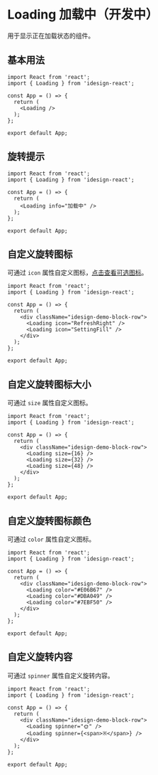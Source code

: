 # Loading 加载中（开发中）

用于显示正在加载状态的组件。

## 基本用法

```tsx
import React from 'react';
import { Loading } from 'idesign-react';

const App = () => {
  return (
    <Loading />
  );
};

export default App;
```

## 旋转提示

```tsx
import React from 'react';
import { Loading } from 'idesign-react';

const App = () => {
  return (
    <Loading info="加载中" />
  );
};

export default App;
```

## 自定义旋转图标

可通过 `icon` 属性自定义图标，[点击查看可选图标](./icon#%E5%85%A8%E9%83%A8%E5%9B%BE%E6%A0%87)。

```tsx
import React from 'react';
import { Loading } from 'idesign-react';

const App = () => {
  return (
    <div className="idesign-demo-block-row">
      <Loading icon="RefreshRight" />
      <Loading icon="SettingFill" />
    </div>
  );
};

export default App;
```

## 自定义旋转图标大小

可通过 `size` 属性自定义图标。

```tsx
import React from 'react';
import { Loading } from 'idesign-react';

const App = () => {
  return (
    <div className="idesign-demo-block-row">
      <Loading size={16} />
      <Loading size={32} />
      <Loading size={48} />
    </div>
  );
};

export default App;
```

## 自定义旋转图标颜色

可通过 `color` 属性自定义图标。

```tsx
import React from 'react';
import { Loading } from 'idesign-react';

const App = () => {
  return (
    <div className="idesign-demo-block-row">
      <Loading color="#E06B67" />
      <Loading color="#DBA049" />
      <Loading color="#7EBF50" />
    </div>
  );
};

export default App;
```

## 自定义旋转内容

可通过 `spinner` 属性自定义旋转内容。

```tsx
import React from 'react';
import { Loading } from 'idesign-react';

const App = () => {
  return (
    <div className="idesign-demo-block-row">
      <Loading spinner="🌞" />
      <Loading spinner={<span>※</span>} />
    </div>
  );
};

export default App;
```

<API />
